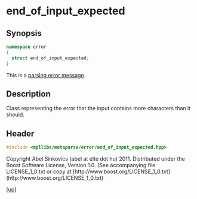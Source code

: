 # end_of_input_expected

## Synopsis

```cpp
namespace error
{
  struct end_of_input_expected;
}
```

This is a [parsing error message](parsing_error_message.html).

## Description

Class representing the error that the input contains more characters than it
should.

## Header

```cpp
#include <mpllibs/metaparse/error/end_of_input_expected.hpp>
```

<p class="copyright">
Copyright Abel Sinkovics (abel at elte dot hu) 2011.
Distributed under the Boost Software License, Version 1.0.
(See accompanying file LICENSE_1_0.txt or copy at
[http://www.boost.org/LICENSE_1_0.txt](http://www.boost.org/LICENSE_1_0.txt)
</p>

[[up]](reference.html)



